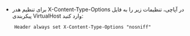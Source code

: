 * برای تنظیم هدر X-Content-Type-Options در آپاچی، تنظیمات زیر را به فایل پیکربندی VirtualHost وارد کنید:
```config
    Header always set X-Content-Type-Options "nosniff"
```
